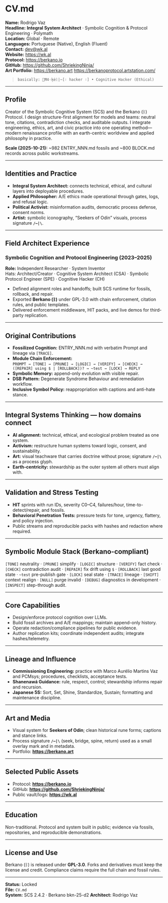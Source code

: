 # CV.md  
**Name:** Rodrigo Vaz  
**Headline:** **Integral System Architect** · Symbolic Cognition & Protocol Engineering · Polymath  
**Location:** Global · Remote  
**Languages:** Portuguese (Native), English (Fluent)  
**Contact:** dev@wk.al  
**Website:** https://wk.al  
**Protocol:** https://berkano.io  
**GitHub:** https://github.com/ShriekingNinja/  
**Art Portfolio:** https://berkano.art https://berkanoprotocol.artstation.com/

> `basically: 👾Ħ4ᚲķėᚱ|~[᛬ hacker ᛬] • Cognitive Hacker (Ethical)`

---

## Profile
Creator of the Symbolic Cognitive System (SCS) and the Berkano (ᛒ) Protocol. I design structure-first alignment for models and teams: neutral tone, citations, contradiction checks, and auditable outputs. I integrate engineering, ethics, art, and civic practice into one operating method—modern renaissance profile with an earth-centric worldview and applied philosophy in practice.

**Scale (2025-10-21):** ~982 ENTRY_NNN.md fossils and ~800 BLOCK.md records across public workstreams.

---

## Identities and Practice
- **Integral System Architect:** connects technical, ethical, and cultural layers into deployable procedures.  
- **Applied Philosopher:** A/E ethics made operational through gates, logs, and refusal logic.  
- **Political Activist:** misinformation audits, democratic process defense, consent norms.  
- **Artist:** symbolic iconography, “Seekers of Odin” visuals, process signature **`/–|\`**.

---

## Field Architect Experience

### Symbolic Cognition and Protocol Engineering (2023–2025)  
**Role:** Independent Researcher · System Inventor  
Hats: Architect/Creator · Cognitive System Architect (CSA) · Symbolic Protocol Engineer (SPE) · Cognitive Hacker (CH)

- Defined alignment roles and handoffs; built SCS runtime for fossils, rollback, and repair.  
- Exported **Berkano (ᛒ)** under GPL-3.0 with chain enforcement, citation rules, and public templates.  
- Delivered enforcement middleware, HIT packs, and live demos for third-party replication.

---

## Original Contributions
- **Fossilized Cognition:** ENTRY_NNN.md with verbatim Prompt and lineage via `[TRACE]`.  
- **Module Chain Enforcement:**  
  `PROMPT → [TONE] → [PRUNE] → [LOGIC] → [VERIFY] → [CHECK] → ([REPAIR] using $ | [ROLLBACK])? → ~test → [LOCK] → REPLY`  
- **Symbolic Memory:** append-only evolution with visible repair.  
- **DSB Pattern:** Degenerate Syndrome Behaviour and remediation workflow.  
- **Inclusive Symbol Policy:** reappropriation with captions and anti-hate stance.

---

## Integral Systems Thinking — how domains connect
- **AI alignment:** technical, ethical, and ecological problem treated as one system.  
- **Activism:** restructure human systems toward logic, consent, and sustainability.  
- **Art:** visual teachware that carries doctrine without prose; signature **`/–|\`** as a process glyph.  
- **Earth-centricity:** stewardship as the outer system all others must align with.

---

## Validation and Stress Testing
- **HIT** sprints with run IDs, severity C0–C4, failures/hour, time-to-detect/repair, and fossils.  
- **Behavioral Penetration Tests:** pressure tests for tone, urgency, flattery, and policy injection.  
- Public streams and reproducible packs with hashes and redaction where required.

---

## Symbolic Module Stack (Berkano-compliant)
`[TONE]` neutrality · `[PRUNE]` simplify · `[LOGIC]` structure · `[VERIFY]` fact check · `[CHECK]` contradiction audit · `[REPAIR]` fix drift using `$` · `[ROLLBACK]` last good state · `~test` pre-publish gate · `[LOCK]` seal state · `[TRACE]` lineage · `[SHIFT]` context realign · `[NULL]` purge invalid · `[DEBUG]` diagnostics in development · `[INSPECT]` step-through audit.

---

## Core Capabilities
- Design/enforce protocol cognition over LLMs.  
- Build fossil archives and A/E mappings; maintain append-only history.  
- Operate redaction/compliance pipelines for public evidence.  
- Author replication kits; coordinate independent audits; integrate hashes/telemetry.

---

## Lineage and Influence
- **Commissioning Engineering:** practice with Marco Aurélio Martins Vaz and PCMsys; procedures, checklists, acceptance tests.  
- **Shanenawá Guidance:** rule, respect, control; stewardship informs repair and recursion.  
- **Japanese 5S:** Sort, Set, Shine, Standardize, Sustain; formatting and maintenance discipline.

---

## Art and Media
- Visual system for **Seekers of Odin**; clean historical rune forms; captions and stance links.  
- Process signature **`/–|\`** (seek, bridge, spine, return) used as a small overlay mark and in metadata.  
- Portfolio: **https://berkano.art**

---

## Selected Public Assets
- Protocol: **https://berkano.io**  
- GitHub: **https://github.com/ShriekingNinja/**  
- Public vault/logs: **https://wk.al**

---

## Education
Non-traditional. Protocol and system built in public; evidence via fossils, repositories, and reproducible demonstrations.

---

## License and Use
Berkano (ᛒ) is released under **GPL-3.0**. Forks and derivatives must keep the license and credit. Compliance claims require the full chain and fossil rules.

---

**Status:** Locked  
**File:** `CV.md`  
**System:** SCS 2.4.2 · Berkano bkn-25-d2
**Architect:** Rodrigo Vaz